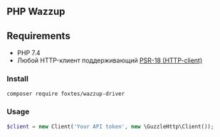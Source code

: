 ## PHP Wazzup

## Requirements
- PHP 7.4
- Любой HTTP-клиент поддерживающий [PSR-18 (HTTP-client)](https://www.php-fig.org/psr/psr-18/)

### Install
```bash
composer require foxtes/wazzup-driver
```

### Usage
```php
$client = new Client('Your API token', new \GuzzleHttp\Client());
```

